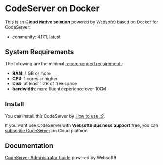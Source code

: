 # CodeServer on Docker  

This is an **Cloud Native solution** powered by [Websoft9](https://www.websoft9.com) based on Docker for CodeServer:

 - community:  4.17.1, latest


## System Requirements

The following are the minimal [recommended requirements](https://github.com/cdr/code-server/blob/main/docs/guide.md#requirements):

* **RAM**: 1 GB or more
* **CPU**: 1 cores or higher
* **Disk**: at least 1 GB of free space
* **bandwidth**: more fluent experience over 100M  

## Install

You can install this CodeServer by [How to use it?](https://github.com/Websoft9/docker-library#how-to-use-it).   

If you want use CodeServer with **Websoft9 Business Support** free, you can [subscribe CodeServer](https://www.websoft9.com/apps) on Cloud platform

## Documentation

[CodeServer Administrator Guide](https://support.websoft9.com/docs/codeserver) powered by Websoft9
